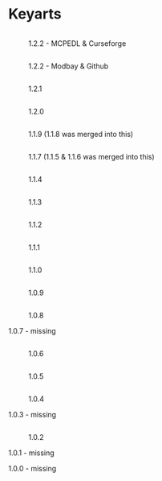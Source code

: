 # Keyarts



<figure><img src="../.gitbook/assets/PFEv1.2.2KeyArt_MCPEDL.png" alt=""><figcaption><p>1.2.2 - MCPEDL &#x26; Curseforge</p></figcaption></figure>

<figure><img src="../.gitbook/assets/PFEv1.2.2KeyArt_ModBay.png" alt=""><figcaption><p>1.2.2 - Modbay &#x26; Github</p></figcaption></figure>

<figure><img src="../.gitbook/assets/PFE1.2.1keyart.jpg" alt=""><figcaption><p>1.2.1</p></figcaption></figure>



<figure><img src="../.gitbook/assets/PFE1.2.0keyart.jpg" alt=""><figcaption><p>1.2.0</p></figcaption></figure>



<figure><img src="../.gitbook/assets/image (2).png" alt=""><figcaption><p>1.1.9 (1.1.8 was merged into this)</p></figcaption></figure>



<figure><img src="../.gitbook/assets/1706523130_image_1-520x245-1 (1).png" alt=""><figcaption><p>1.1.7 (1.1.5 &#x26; 1.1.6 was merged into this)</p></figcaption></figure>

<figure><img src="../.gitbook/assets/image (1) (1) (1).png" alt=""><figcaption><p>1.1.4</p></figcaption></figure>

<figure><img src="../.gitbook/assets/PFEV1.1.3.jpg" alt=""><figcaption><p>1.1.3</p></figcaption></figure>

<figure><img src="../.gitbook/assets/PFEv1.1.2.png" alt=""><figcaption><p>1.1.2</p></figcaption></figure>

<figure><img src="../.gitbook/assets/PFEv1.1.1.png" alt=""><figcaption><p>1.1.1</p></figcaption></figure>

<figure><img src="../.gitbook/assets/Minecraft_6_27_2023_7_01_45_PM_1.jpg" alt=""><figcaption><p>1.1.0</p></figcaption></figure>

<figure><img src="../.gitbook/assets/image (1) (1) (1) (1).png" alt=""><figcaption><p>1.0.9</p></figcaption></figure>

<figure><img src="../.gitbook/assets/Pokes-Fantasy-Expansion-Addon-MCPE-Thumbnail.png" alt=""><figcaption><p>1.0.8</p></figcaption></figure>

1.0.7 - missing

<figure><img src="../.gitbook/assets/pfev1.0.6.png" alt=""><figcaption><p>1.0.6</p></figcaption></figure>

<figure><img src="../.gitbook/assets/pfev1.0.5_keyart.png" alt=""><figcaption><p>1.0.5</p></figcaption></figure>

<figure><img src="../.gitbook/assets/v1.0.4.png" alt=""><figcaption><p>1.0.4</p></figcaption></figure>

1.0.3 - missing

<figure><img src="../.gitbook/assets/pfe(maybe)v1.0.3_keyart.png" alt=""><figcaption><p>1.0.2</p></figcaption></figure>

1.0.1 - missing

1.0.0 - missing
